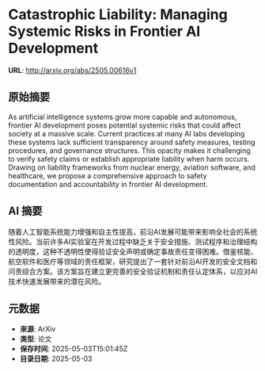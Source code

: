 # Catastrophic Liability: Managing Systemic Risks in Frontier AI Development

**URL**: http://arxiv.org/abs/2505.00616v1

## 原始摘要

As artificial intelligence systems grow more capable and autonomous, frontier
AI development poses potential systemic risks that could affect society at a
massive scale. Current practices at many AI labs developing these systems lack
sufficient transparency around safety measures, testing procedures, and
governance structures. This opacity makes it challenging to verify safety
claims or establish appropriate liability when harm occurs. Drawing on
liability frameworks from nuclear energy, aviation software, and healthcare, we
propose a comprehensive approach to safety documentation and accountability in
frontier AI development.


## AI 摘要

随着人工智能系统能力增强和自主性提高，前沿AI发展可能带来影响全社会的系统性风险。当前许多AI实验室在开发过程中缺乏关于安全措施、测试程序和治理结构的透明度，这种不透明性使得验证安全声明或确定事故责任变得困难。借鉴核能、航空软件和医疗等领域的责任框架，研究提出了一套针对前沿AI开发的安全文档和问责综合方案。该方案旨在建立更完善的安全验证机制和责任认定体系，以应对AI技术快速发展带来的潜在风险。

## 元数据

- **来源**: ArXiv
- **类型**: 论文
- **保存时间**: 2025-05-03T15:01:45Z
- **目录日期**: 2025-05-03
